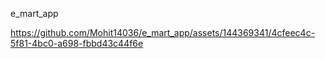 e_mart_app



https://github.com/Mohit14036/e_mart_app/assets/144369341/4cfeec4c-5f81-4bc0-a698-fbbd43c44f6e

